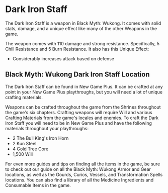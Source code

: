 # Dark Iron Staff

The Dark Iron Staff is a weapon in Black Myth: Wukong. It comes with solid stats, damage, and a unique effect like many of the other Weapons in the game. 

The weapon comes with 110 damage and strong resistance. Specifically, 5 Chill Resistance and 5 Burn Resistance. It also has this Unique Effect: 

  * Considerably increases attack based on defense

## Black Myth: Wukong Dark Iron Staff Location

The Dark Iron Staff can be found in New Game Plus. It can be crafted at any point in your New Game Plus playthroughs, but you will need a lot of unique crafting materials. 

Weapons can be crafted throughout the game from the Shrines throughout the game's six chapters. Crafting weapons will require Will and various Crafting Materials from the game's locales and enemies. To craft the Dark Iron Staff you will need to be in New Game Plus and have the following materials throughout your playthroughs: 

  * 2 The Bull King's Iron Horn
  * 2 Kun Steel
  * 4 Gold Tree Core
  * 1,500 Will

For even more guides and tips on finding all the items in the game, be sure to check out our guide on all the Black Myth: Wukong Armor and Gear locations, as well as the Gourds, Curios, Vessels, and Transformation Spells locations. You can also find a library of all the Medicine Ingredients and Consumable Items in the game. 
